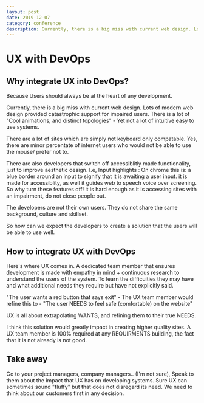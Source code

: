 ```yaml
---
layout: post
date: 2019-12-07
category: conference 
description: Currently, there is a big miss with current web design. Lots of modern web design provided catastrophic support for. The developers are not their own users. They do not share the same background, culture and skillset. 
---
```


# UX with DevOps

## Why integrate UX into DevOps?
Because Users should always be at the heart of any development.

Currently, there is a big miss with current web design. Lots of modern web design provided catastrophic support for 
impaired users. There is a lot of "Cool animations, and distinct topologies" - Yet not a lot of intuitive easy to use systems.

There are a lot of sites which are simply not keyboard only compatable. Yes, there are minor percentate of internet users
who would not be able to use the mouse/ prefer not to.

There are also developers that switch off accessiblitly made functionality, just to improve aesthetic design. I.e, Input
highlights : On chrome this is: a blue border around an input to signify that it is awaiting a user input. it is made for
accessiblity, as well it guides web to speech voice over screening. So why turn these features off! it is hard enough as
it is accessing sites with an impairment, do not close people out.


The developers are not their own users. They do not share the same background, culture and skillset. 

So how can we expect the developers to create a solution that the users will be able to use well.

## How to integrate UX with DevOps

Here's where UX comes in. A dedicated team member that ensures development is made with empathy in mind + continuous research to understand the users of the system. To learn the difficulties they may have and what additional needs they require but have not explicitly said.

"The user wants a red button that says exit" - The UX team member would refine this to - "The user NEEDS to feel safe (comfortable) on the website" 

UX is all about extrapolating WANTS, and refining them to their true NEEDS.

I think this solution would greatly impact in creating higher quality sites. A UX team member is 100% required at any 
REQUIRMENTS building, the fact that it is not already is not good.


## Take away
Go to your project managers, company managers.. (I'm not sure), Speak to them about the impact that UX has on developing
systems. Sure UX can sometimes sound "fluffy" but that does not disregard its need. We need to think about our customers
first in any decision.


